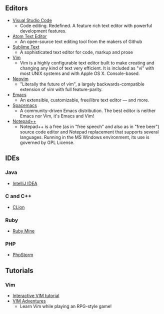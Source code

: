 ## Editors

 - [Visual Studio Code](https://code.visualstudio.com/)
   - Code editing. Redefined. A feature rich text editor with powerful development features.
 - [Atom Text Editor](https://atom.io/)
   - An open-source text editing tool from the makers of Github
- [Sublime Text](https://www.sublimetext.com/)
   - A sophisticated text editor for code, markup and prose
- [Vim](http://www.vim.org/)
   - Vim is a highly configurable text editor built to make creating and changing any kind of text very efficient. It is included as "vi" with most UNIX systems and with Apple OS X. Console-based.
- [Neovim](https://neovim.io/)
   - "Literally the future of vim", a largely backwards-compatible extension of vim with full feature-parity.
- [Emacs](https://www.gnu.org/software/emacs/)
   - An extensible, customizable, free/libre text editor — and more.
- [Spacemacs](http://spacemacs.org)
   - A community-driven Emacs distribution. The best editor is neither Emacs nor Vim, it's Emacs and Vim!
- [Notepad++](https://notepad-plus-plus.org/)
   - Notepad++ is a free (as in "free speech" and also as in "free beer") source code editor and Notepad replacement that supports several languages. Running in the MS Windows environment, its use is governed by GPL License.

## IDEs

### Java

  - [IntelliJ IDEA](https://www.jetbrains.com/idea/)

### C and C++

 - [CLion](https://www.jetbrains.com/clion/)

### Ruby

  - [Ruby Mine](https://www.jetbrains.com/ruby/)

### PHP

  - [PhpStorm](https://www.jetbrains.com/phpstorm/)


## Tutorials

### Vim
- [Interactive VIM tutorial](http://www.openvim.com/tutorial.html)
- [VIM Adventures](https://vim-adventures.com/)
  - Learn Vim while playing an RPG-style game!
